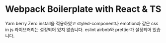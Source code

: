 # Webpack Boilerplate with React & TS

Yarn berry Zero install을 적용하였고 styled-component나 emotion과 같은 css in js 라이브러리는 설정되어 있지 않습니다. eslint airbnb와 prettier가 설정되어 있습니다.
